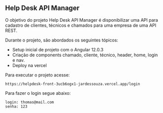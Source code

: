 <h2>Help Desk API Manager</h2>

O objetivo do projeto Help Desk API Manager é disponibilizar uma API para cadastro de clientes, técnicos e chamados
para uma empresa de uma API REST.

Durante o projeto, são abordados os seguintes tópicos:

* Setup inicial de projeto com o Angular 12.0.3
* Criação de components chamado, cliente, técnico, header, home, login e nav.
* Deploy na vercel

Para executar o projeto acesse:

```
https://helpdesk-front-3ucb6ogx1-jardessouza.vercel.app/login
```
Para fazer o login segue abaixo:
```
login: thomas@mail.com
senha: 123
```
